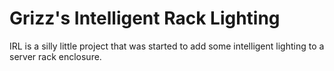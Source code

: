 # Grizz's Intelligent Rack Lighting

IRL is a silly little project that was started to add some intelligent lighting to a server rack enclosure.


